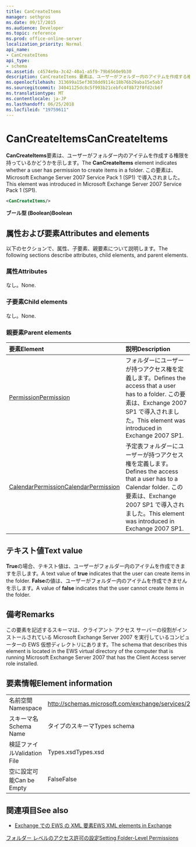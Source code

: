 ```yaml
---
title: CanCreateItems
manager: sethgros
ms.date: 09/17/2015
ms.audience: Developer
ms.topic: reference
ms.prod: office-online-server
localization_priority: Normal
api_name:
- CanCreateItems
api_type:
- schema
ms.assetid: c4574e9a-3c42-40a1-a5f9-79b6560e9b30
description: CanCreateItems 要素は、ユーザーがフォルダー内のアイテムを作成する権限を持っているかどうかを示します。 この要素は、Microsoft Exchange Server 2007 Service Pack 1 (SP1) で導入されました。
ms.openlocfilehash: 313699a15ef3038dd9114c18b76b29aba15e5ab7
ms.sourcegitcommit: 34041125dc8c5f993b21cebfc4f8b72f0fd2cb6f
ms.translationtype: MT
ms.contentlocale: ja-JP
ms.lasthandoff: 06/25/2018
ms.locfileid: "19759611"
---
```

# <a name="cancreateitems"></a><span data-ttu-id="fff97-104">CanCreateItems</span><span class="sxs-lookup"><span data-stu-id="fff97-104">CanCreateItems</span></span>

<span data-ttu-id="fff97-105">**CanCreateItems**要素は、ユーザーがフォルダー内のアイテムを作成する権限を持っているかどうかを示します。</span><span class="sxs-lookup"><span data-stu-id="fff97-105">The **CanCreateItems** element indicates whether a user has permission to create items in a folder.</span></span> <span data-ttu-id="fff97-106">この要素は、Microsoft Exchange Server 2007 Service Pack 1 (SP1) で導入されました。</span><span class="sxs-lookup"><span data-stu-id="fff97-106">This element was introduced in Microsoft Exchange Server 2007 Service Pack 1 (SP1).</span></span> 
  
```xml
<CanCreateItems/>
```

 <span data-ttu-id="fff97-107">**ブール型 (Boolean)**</span><span class="sxs-lookup"><span data-stu-id="fff97-107">**Boolean**</span></span>
## <a name="attributes-and-elements"></a><span data-ttu-id="fff97-108">属性および要素</span><span class="sxs-lookup"><span data-stu-id="fff97-108">Attributes and elements</span></span>

<span data-ttu-id="fff97-109">以下のセクションで、属性、子要素、親要素について説明します。</span><span class="sxs-lookup"><span data-stu-id="fff97-109">The following sections describe attributes, child elements, and parent elements.</span></span>
  
### <a name="attributes"></a><span data-ttu-id="fff97-110">属性</span><span class="sxs-lookup"><span data-stu-id="fff97-110">Attributes</span></span>

<span data-ttu-id="fff97-111">なし。</span><span class="sxs-lookup"><span data-stu-id="fff97-111">None.</span></span>
  
### <a name="child-elements"></a><span data-ttu-id="fff97-112">子要素</span><span class="sxs-lookup"><span data-stu-id="fff97-112">Child elements</span></span>

<span data-ttu-id="fff97-113">なし。</span><span class="sxs-lookup"><span data-stu-id="fff97-113">None.</span></span>
  
### <a name="parent-elements"></a><span data-ttu-id="fff97-114">親要素</span><span class="sxs-lookup"><span data-stu-id="fff97-114">Parent elements</span></span>

|<span data-ttu-id="fff97-115">**要素**</span><span class="sxs-lookup"><span data-stu-id="fff97-115">**Element**</span></span>|<span data-ttu-id="fff97-116">**説明**</span><span class="sxs-lookup"><span data-stu-id="fff97-116">**Description**</span></span>|
|:-----|:-----|
|[<span data-ttu-id="fff97-117">Permission</span><span class="sxs-lookup"><span data-stu-id="fff97-117">Permission</span></span>](permission.md) <br/> |<span data-ttu-id="fff97-118">フォルダーにユーザーが持つアクセス権を定義します。</span><span class="sxs-lookup"><span data-stu-id="fff97-118">Defines the access that a user has to a folder.</span></span> <span data-ttu-id="fff97-119">この要素は、Exchange 2007 SP1 で導入されました。</span><span class="sxs-lookup"><span data-stu-id="fff97-119">This element was introduced in Exchange 2007 SP1.</span></span>  <br/> |
|[<span data-ttu-id="fff97-120">CalendarPermission</span><span class="sxs-lookup"><span data-stu-id="fff97-120">CalendarPermission</span></span>](calendarpermission.md) <br/> |<span data-ttu-id="fff97-121">予定表フォルダーにユーザーが持つアクセス権を定義します。</span><span class="sxs-lookup"><span data-stu-id="fff97-121">Defines the access that a user has to a Calendar folder.</span></span> <span data-ttu-id="fff97-122">この要素は、Exchange 2007 SP1 で導入されました。</span><span class="sxs-lookup"><span data-stu-id="fff97-122">This element was introduced in Exchange 2007 SP1.</span></span>  <br/> |
   
## <a name="text-value"></a><span data-ttu-id="fff97-123">テキスト値</span><span class="sxs-lookup"><span data-stu-id="fff97-123">Text value</span></span>

<span data-ttu-id="fff97-124">**True**の場合、テキスト値は、ユーザーがフォルダー内のアイテムを作成できますを示します。</span><span class="sxs-lookup"><span data-stu-id="fff97-124">A text value of **true** indicates that the user can create items in the folder.</span></span> <span data-ttu-id="fff97-125">**False**の値は、ユーザーがフォルダー内のアイテムを作成できませんを示します。</span><span class="sxs-lookup"><span data-stu-id="fff97-125">A value of **false** indicates that the user cannot create items in the folder.</span></span> 
  
## <a name="remarks"></a><span data-ttu-id="fff97-126">備考</span><span class="sxs-lookup"><span data-stu-id="fff97-126">Remarks</span></span>

<span data-ttu-id="fff97-127">この要素を記述するスキーマは、クライアント アクセス サーバーの役割がインストールされている Microsoft Exchange Server 2007 を実行しているコンピューターの EWS 仮想ディレクトリにあります。</span><span class="sxs-lookup"><span data-stu-id="fff97-127">The schema that describes this element is located in the EWS virtual directory of the computer that is running Microsoft Exchange Server 2007 that has the Client Access server role installed.</span></span>
  
## <a name="element-information"></a><span data-ttu-id="fff97-128">要素情報</span><span class="sxs-lookup"><span data-stu-id="fff97-128">Element information</span></span>

|||
|:-----|:-----|
|<span data-ttu-id="fff97-129">名前空間</span><span class="sxs-lookup"><span data-stu-id="fff97-129">Namespace</span></span>  <br/> |http://schemas.microsoft.com/exchange/services/2006/types  <br/> |
|<span data-ttu-id="fff97-130">スキーマ名</span><span class="sxs-lookup"><span data-stu-id="fff97-130">Schema Name</span></span>  <br/> |<span data-ttu-id="fff97-131">タイプのスキーマ</span><span class="sxs-lookup"><span data-stu-id="fff97-131">Types schema</span></span>  <br/> |
|<span data-ttu-id="fff97-132">検証ファイル</span><span class="sxs-lookup"><span data-stu-id="fff97-132">Validation File</span></span>  <br/> |<span data-ttu-id="fff97-133">Types.xsd</span><span class="sxs-lookup"><span data-stu-id="fff97-133">Types.xsd</span></span>  <br/> |
|<span data-ttu-id="fff97-134">空に設定可能</span><span class="sxs-lookup"><span data-stu-id="fff97-134">Can be Empty</span></span>  <br/> |<span data-ttu-id="fff97-135">False</span><span class="sxs-lookup"><span data-stu-id="fff97-135">False</span></span>  <br/> |
   
## <a name="see-also"></a><span data-ttu-id="fff97-136">関連項目</span><span class="sxs-lookup"><span data-stu-id="fff97-136">See also</span></span>



- [<span data-ttu-id="fff97-137">Exchange での EWS の XML 要素</span><span class="sxs-lookup"><span data-stu-id="fff97-137">EWS XML elements in Exchange</span></span>](ews-xml-elements-in-exchange.md)


[<span data-ttu-id="fff97-138">フォルダー レベルのアクセス許可の設定</span><span class="sxs-lookup"><span data-stu-id="fff97-138">Setting Folder-Level Permissions</span></span>](http://msdn.microsoft.com/library/c7530e86-5112-401c-b10a-9c054ae59f07%28Office.15%29.aspx)


